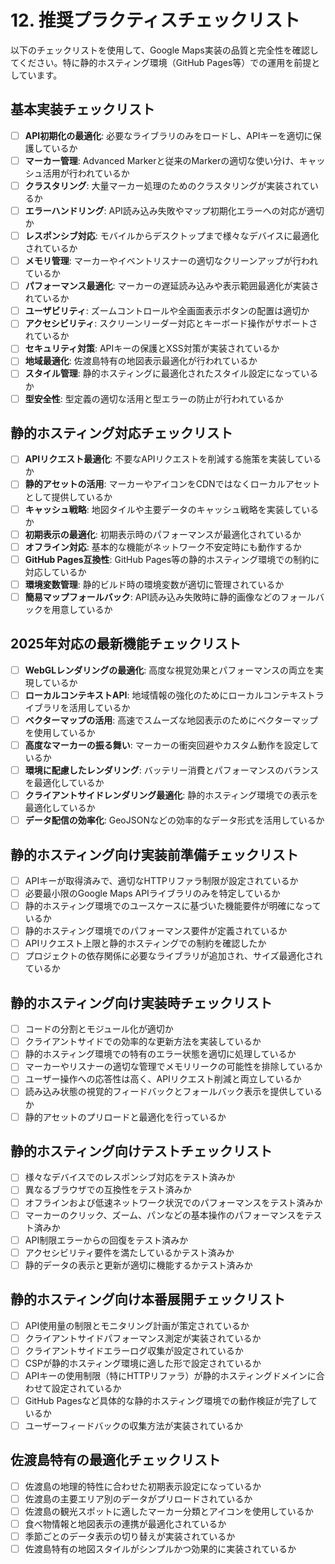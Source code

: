 # 12. 推奨プラクティスチェックリスト

以下のチェックリストを使用して、Google Maps実装の品質と完全性を確認してください。特に静的ホスティング環境（GitHub Pages等）での運用を前提としています。

## 基本実装チェックリスト

- [ ] **API初期化の最適化**: 必要なライブラリのみをロードし、APIキーを適切に保護しているか
- [ ] **マーカー管理**: Advanced Markerと従来のMarkerの適切な使い分け、キャッシュ活用が行われているか
- [ ] **クラスタリング**: 大量マーカー処理のためのクラスタリングが実装されているか
- [ ] **エラーハンドリング**: API読み込み失敗やマップ初期化エラーへの対応が適切か
- [ ] **レスポンシブ対応**: モバイルからデスクトップまで様々なデバイスに最適化されているか
- [ ] **メモリ管理**: マーカーやイベントリスナーの適切なクリーンアップが行われているか
- [ ] **パフォーマンス最適化**: マーカーの遅延読み込みや表示範囲最適化が実装されているか
- [ ] **ユーザビリティ**: ズームコントロールや全画面表示ボタンの配置は適切か
- [ ] **アクセシビリティ**: スクリーンリーダー対応とキーボード操作がサポートされているか
- [ ] **セキュリティ対策**: APIキーの保護とXSS対策が実装されているか
- [ ] **地域最適化**: 佐渡島特有の地図表示最適化が行われているか
- [ ] **スタイル管理**: 静的ホスティングに最適化されたスタイル設定になっているか
- [ ] **型安全性**: 型定義の適切な活用と型エラーの防止が行われているか

## 静的ホスティング対応チェックリスト

- [ ] **APIリクエスト最適化**: 不要なAPIリクエストを削減する施策を実装しているか
- [ ] **静的アセットの活用**: マーカーやアイコンをCDNではなくローカルアセットとして提供しているか
- [ ] **キャッシュ戦略**: 地図タイルや主要データのキャッシュ戦略を実装しているか
- [ ] **初期表示の最適化**: 初期表示時のパフォーマンスが最適化されているか
- [ ] **オフライン対応**: 基本的な機能がネットワーク不安定時にも動作するか
- [ ] **GitHub Pages互換性**: GitHub Pages等の静的ホスティング環境での制約に対応しているか
- [ ] **環境変数管理**: 静的ビルド時の環境変数が適切に管理されているか
- [ ] **簡易マップフォールバック**: API読み込み失敗時に静的画像などのフォールバックを用意しているか

## 2025年対応の最新機能チェックリスト

- [ ] **WebGLレンダリングの最適化**: 高度な視覚効果とパフォーマンスの両立を実現しているか
- [ ] **ローカルコンテキストAPI**: 地域情報の強化のためにローカルコンテキストライブラリを活用しているか
- [ ] **ベクターマップの活用**: 高速でスムーズな地図表示のためにベクターマップを使用しているか
- [ ] **高度なマーカーの振る舞い**: マーカーの衝突回避やカスタム動作を設定しているか
- [ ] **環境に配慮したレンダリング**: バッテリー消費とパフォーマンスのバランスを最適化しているか
- [ ] **クライアントサイドレンダリング最適化**: 静的ホスティング環境での表示を最適化しているか
- [ ] **データ配信の効率化**: GeoJSONなどの効率的なデータ形式を活用しているか

## 静的ホスティング向け実装前準備チェックリスト

- [ ] APIキーが取得済みで、適切なHTTPリファラ制限が設定されているか
- [ ] 必要最小限のGoogle Maps APIライブラリのみを特定しているか
- [ ] 静的ホスティング環境でのユースケースに基づいた機能要件が明確になっているか
- [ ] 静的ホスティング環境でのパフォーマンス要件が定義されているか
- [ ] APIリクエスト上限と静的ホスティングでの制約を確認したか
- [ ] プロジェクトの依存関係に必要なライブラリが追加され、サイズ最適化されているか

## 静的ホスティング向け実装時チェックリスト

- [ ] コードの分割とモジュール化が適切か
- [ ] クライアントサイドでの効率的な更新方法を実装しているか
- [ ] 静的ホスティング環境での特有のエラー状態を適切に処理しているか
- [ ] マーカーやリスナーの適切な管理でメモリリークの可能性を排除しているか
- [ ] ユーザー操作への応答性は高く、APIリクエスト削減と両立しているか
- [ ] 読み込み状態の視覚的フィードバックとフォールバック表示を提供しているか
- [ ] 静的アセットのプリロードと最適化を行っているか

## 静的ホスティング向けテストチェックリスト

- [ ] 様々なデバイスでのレスポンシブ対応をテスト済みか
- [ ] 異なるブラウザでの互換性をテスト済みか
- [ ] オフラインおよび低速ネットワーク状況でのパフォーマンスをテスト済みか
- [ ] マーカーのクリック、ズーム、パンなどの基本操作のパフォーマンスをテスト済みか
- [ ] API制限エラーからの回復をテスト済みか
- [ ] アクセシビリティ要件を満たしているかテスト済みか
- [ ] 静的データの表示と更新が適切に機能するかテスト済みか

## 静的ホスティング向け本番展開チェックリスト

- [ ] API使用量の制限とモニタリング計画が策定されているか
- [ ] クライアントサイドパフォーマンス測定が実装されているか
- [ ] クライアントサイドエラーログ収集が設定されているか
- [ ] CSPが静的ホスティング環境に適した形で設定されているか
- [ ] APIキーの使用制限（特にHTTPリファラ）が静的ホスティングドメインに合わせて設定されているか
- [ ] GitHub Pagesなど具体的な静的ホスティング環境での動作検証が完了しているか
- [ ] ユーザーフィードバックの収集方法が実装されているか

## 佐渡島特有の最適化チェックリスト

- [ ] 佐渡島の地理的特性に合わせた初期表示設定になっているか
- [ ] 佐渡島の主要エリア別のデータがプリロードされているか
- [ ] 佐渡島の観光スポットに適したマーカー分類とアイコンを使用しているか
- [ ] 食べ物情報と地図表示の連携が最適化されているか
- [ ] 季節ごとのデータ表示の切り替えが実装されているか
- [ ] 佐渡島特有の地図スタイルがシンプルかつ効果的に実装されているか
